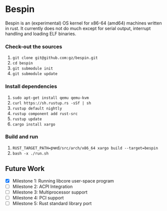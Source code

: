 # Bespin

Bespin is an (experimental) OS kernel for x86-64 (amd64) machines written in
rust. It currently does not do much except for serial output, interrupt handling and loading ELF binaries.

### Check-out the sources
1. `git clone git@github.com:gz/bespin.git`
1. `cd bespin`
1. `git submodule init`
1. `git submodule update`

### Install dependencies
1. `sudo apt-get install qemu qemu-kvm`
1. `curl https://sh.rustup.rs -sSf | sh`
1. `rustup default nightly`
1. `rustup component add rust-src`
1. `rustup update`
1. `cargo install xargo`

### Build and run
1. `RUST_TARGET_PATH=`pwd`/src/arch/x86_64 xargo build --target=bespin`
1. `bash -x ./run.sh`

## Future Work
 * [x] Milestone 1: Running libcore user-space program
 * [ ] Milestone 2: ACPI Integration
 * [ ] Milestone 3: Multiprocessor support
 * [ ] Milestone 4: PCI support
 * [ ] Milestone 5: Rust standard library port
